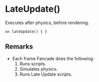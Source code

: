 # LateUpdate()

Executes after physics, before rendering.

```
on lateUpdate() { }
```

## Remarks

- Each frame Fancade does the following:
    1. Runs scripts.
    2. Simulates physics.
    3. Runs Late Update scripts.

